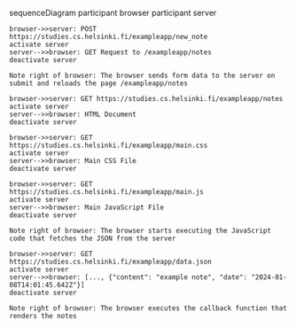 sequenceDiagram
    participant browser
    participant server

    browser->>server: POST https://studies.cs.helsinki.fi/exampleapp/new_note
    activate server
    server-->>browser: GET Request to /exampleapp/notes
    deactivate server

    Note right of browser: The browser sends form data to the server on submit and reloads the page /exampleapp/notes

    browser->>server: GET https://studies.cs.helsinki.fi/exampleapp/notes
    activate server
    server-->>browser: HTML Document
    deactivate server

    browser->>server: GET https://studies.cs.helsinki.fi/exampleapp/main.css
    activate server
    server-->>browser: Main CSS File
    deactivate server

    browser->>server: GET https://studies.cs.helsinki.fi/exampleapp/main.js
    activate server
    server-->>browser: Main JavaScript File
    deactivate server

    Note right of browser: The browser starts executing the JavaScript code that fetches the JSON from the server

    browser->>server: GET https://studies.cs.helsinki.fi/exampleapp/data.json
    activate server
    server-->>browser: [..., {"content": "example note", "date": "2024-01-08T14:01:45.642Z"}]
    deactivate server

    Note right of browser: The browser executes the callback function that renders the notes
